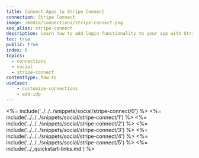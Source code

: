 ```yaml
---
title: Connect Apps to Stripe Connect
connection: Stripe Connect
image: /media/connections/stripe-connect.png
seo_alias: stripe-connect
description: Learn how to add login functionality to your app with Stripe Connect. You will need to obtain a Client ID and Client Secret for Stripe Connect.
toc: true
public: true
index: 6
topics:
  - connections
  - social
  - stripe-connect
contentType: how-to
useCase:
    - customize-connections
    - add-idp
---
```

<%= include('../../../snippets/social/stripe-connect/0') %> 
<%= include('../../../snippets/social/stripe-connect/1') %> 
<%= include('../../../snippets/social/stripe-connect/2') %> 
<%= include('../../../snippets/social/stripe-connect/3') %> 
<%= include('../../../snippets/social/stripe-connect/4') %> 
<%= include('../../../snippets/social/stripe-connect/5') %> 
<%= include('../_quickstart-links.md') %>
